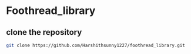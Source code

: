 # Foothread_library

## clone the repository
```bash 
git clone https://github.com/Harshithsunny1227/foothread_library.git
```

